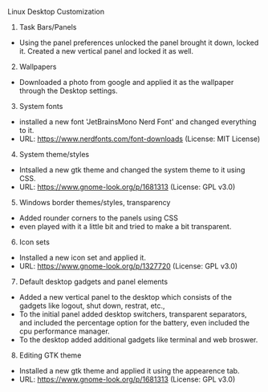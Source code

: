 Linux Desktop Customization

1. Task Bars/Panels
- Using the panel preferences unlocked the panel brought it down, locked it. Created a new vertical panel and locked it as well. 

2. Wallpapers
- Downloaded a photo from google and applied it as the wallpaper through the Desktop settings.

3. System fonts
- installed a new font 'JetBrainsMono Nerd Font' and changed everything to it.
- URL: https://www.nerdfonts.com/font-downloads (License: MIT License)

4. System theme/styles
- Intsalled a new gtk theme and changed the system theme to it using CSS.
- URL: https://www.gnome-look.org/p/1681313 (License: GPL v3.0)

5. Windows border themes/styles, transparency
- Added rounder corners to the panels using CSS
- even played with it a little bit and tried to make a bit transparent.

6. Icon sets
- Installed a new icon set and applied it.
- URL: https://www.gnome-look.org/p/1327720 (License: GPL v3.0)

7. Default desktop gadgets and panel elements
- Added a new vertical panel to the desktop which consists of the gadgets like logout, shut down, restrat, etc.,
- To the initial panel added desktop switchers, transparent separators, and included the percentage option for the battery, even included the cpu performance manager. 
- To the desktop added additional gadgets like terminal and web broswer.

8. Editing GTK theme
- Installed a new gtk theme and applied it using the appearence tab.
- URL: https://www.gnome-look.org/p/1681313 (License: GPL v3.0)
